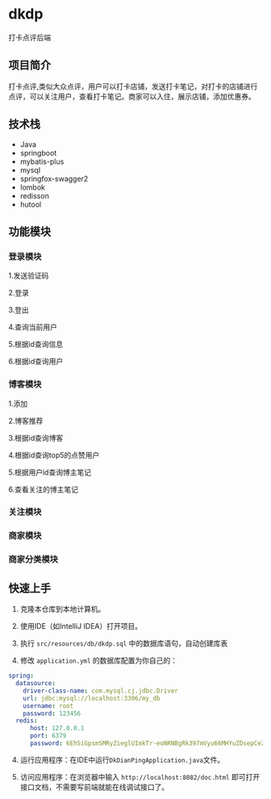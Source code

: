 # dkdp
打卡点评后端

## 项目简介

打卡点评,类似大众点评，用户可以打卡店铺，发送打卡笔记，对打卡的店铺进行点评，可以关注用户，查看打卡笔记。商家可以入住，展示店铺，添加优惠券。

## 技术栈

- Java
- springboot
- mybatis-plus
- mysql
- springfox-swagger2
- lombok
- redisson
- hutool

## 功能模块

### 登录模块
1.发送验证码

2.登录

3.登出

4.查询当前用户

5.根据id查询信息

6.根据id查询用户

### 博客模块
1.添加

2.博客推荐

3.根据id查询博客

4.根据id查询top5的点赞用户

5.根据用户id查询博主笔记

6.查看关注的博主笔记

### 关注模块

### 商家模块

### 商家分类模块

## 快速上手

1. 克隆本仓库到本地计算机。


2. 使用IDE（如IntelliJ IDEA）打开项目。


3. 执行 `src/resources/db/dkdp.sql` 中的数据库语句，自动创建库表


4. 修改 `application.yml` 的数据库配置为你自己的：

```yml
spring:
  datasource:
    driver-class-name: com.mysql.cj.jdbc.Driver
    url: jdbc:mysql://localhost:3306/my_db
    username: root
    password: 123456
  redis:
      host: 127.0.0.1
      port: 6379
      password: 6EhSiGpsmSMRyZieglUImkTr-eoNRNBgRk397mVyu66MHYuZDsepCeZ8A-MHdLBQwQQVQiHBufZbPa
```

4. 运行应用程序：在IDE中运行`DkDianPingApplication.java`文件。


5. 访问应用程序：在浏览器中输入 `http://localhost:8082/doc.html` 即可打开接口文档，不需要写前端就能在线调试接口了。
